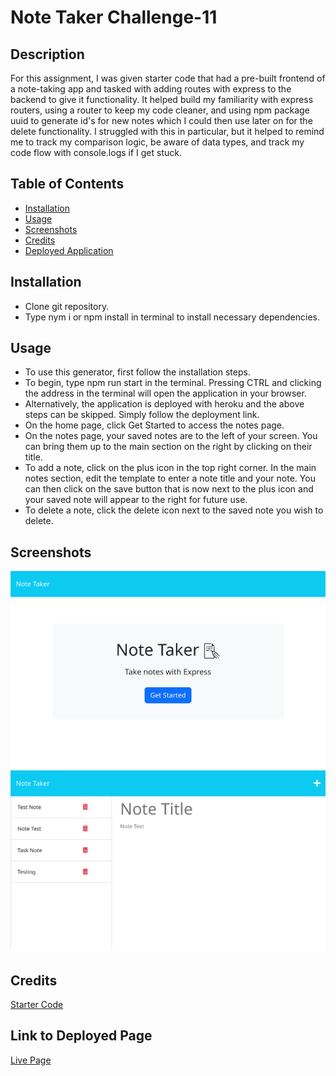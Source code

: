 # Note Taker Challenge-11

## Description
For this assignment, I was given starter code that had a pre-built frontend of a note-taking app and tasked with adding routes with express to the backend to give it functionality. It helped build my familiarity with express routers, using a router to keep my code cleaner, and using npm package uuid to generate id's for new notes which I could then use later on for the delete functionality. I struggled with this in particular, but it helped to remind me to track my comparison logic, be aware of data types, and track my code flow with console.logs if I get stuck.

## Table of Contents
- [Installation](#installation)
- [Usage](#usage)
- [Screenshots](#screenshots)
- [Credits](#credits)
- [Deployed Application](#link)

    

## Installation
- Clone git repository.
- Type nym i or npm install in terminal to install necessary dependencies.


## Usage
- To use this generator, first follow the installation steps.
- To begin, type npm run start in the terminal. Pressing CTRL and clicking the address in the terminal will open the application in your browser.
- Alternatively, the application is deployed with heroku and the above steps can be skipped. Simply follow the deployment link.
- On the home page, click Get Started to access the notes page.
- On the notes page, your saved notes are to the left of your screen. You can bring them up to the main section on the right by clicking on their title.
- To add a note, click on the plus icon in the top right corner. In the main notes section, edit the template to enter a note title and your note. You can then click on the save button that is now next to the plus icon and your saved note will appear to the right for future use.
- To delete a note, click the delete icon next to the saved note you wish to delete.

## Screenshots
![Home](./public/assets/img/homepage.png)
![Notes Page](./public/assets/img/notespage.png)
## Credits
[Starter Code](https://github.com/coding-boot-camp/miniature-eureka)



## Link to Deployed Page

[Live Page](https://boiling-lake-51643.herokuapp.com/)

